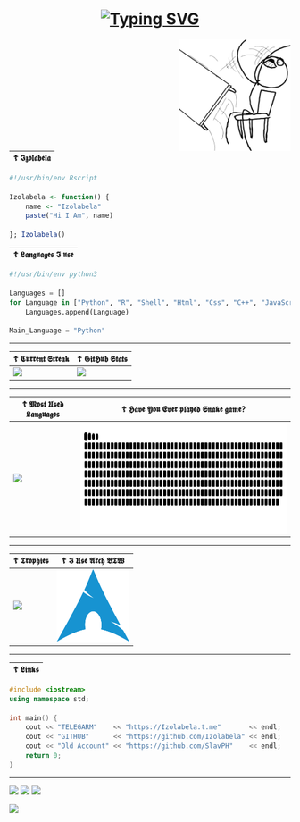 <h1 align="center">
<a href="#"><img src="https://readme-typing-svg.demolab.com?font=Share+Tech+Mono&duration=4000&pause=1000&color=FF0000&width=230&lines=%E2%98%A6+Welcome+My+Friend+%E2%98%A6" alt="Typing SVG" /></a>
</h1> 

<a href="#"><img align="right" src="https://github.com/Izolabela/Izolabela/blob/main/files/meme1.png" width="200 " height="200" /></a>

| ☦ 𝕴𝖟𝖔𝖑𝖆𝖇𝖊𝖑𝖆 |
| --- |
```r
#!/usr/bin/env Rscript

Izolabela <- function() {
    name <- "Izolabela"
    paste("Hi I Am", name)

}; Izolabela()
``` 
| ☦ 𝕷𝖆𝖓𝖌𝖚𝖆𝖌𝖊𝖘 𝕴 𝖚𝖘𝖊 |
| --- |
```python
#!/usr/bin/env python3

Languages = []
for Language in ["Python", "R", "Shell", "Html", "Css", "C++", "JavaScript"]:
    Languages.append(Language)

Main_Language = "Python"
```
---
| ☦ 𝕮𝖚𝖗𝖗𝖊𝖓𝖙 𝕾𝖙𝖗𝖊𝖆𝖐 | ☦ 𝕲𝖎𝖙𝕳𝖚𝖇 𝕾𝖙𝖆𝖙𝖘 | 
| --- | --- |
| ![](https://streak-stats.demolab.com?user=Izolabela&theme=github-dark-blue&hide_border=true&background=DD272700) | ![](https://github-readme-stats.vercel.app/api?username=Izolabela&show_icons=true&theme=transparent&hide_border=true) |

---


| ☦ 𝕸𝖔𝖘𝖙 𝖀𝖘𝖊𝖉 𝕷𝖆𝖓𝖌𝖚𝖆𝖌𝖊𝖘 | ☦ 𝕳𝖆𝖛𝖊 𝖄𝖔𝖚 𝕰𝖛𝖊𝖗 𝖕𝖑𝖆𝖞𝖊𝖉 𝕾𝖓𝖆𝖐𝖊 𝖌𝖆𝖒𝖊? |
| --- | --- |
| ![](https://github-readme-stats.vercel.app/api/top-langs/?username=Izolabela&hide_border=true&theme=transparent&layout=compact&langs_count=8) | <a href="#"><img align="right" src="https://github.com/Izolabela/Izolabela/blob/main/files/snake.svg" width="600" height="200" /></a> |

---
| ☦ 𝕿𝖗𝖔𝖕𝖍𝖎𝖊𝖘 | ☦ 𝕴 𝖀𝖘𝖊 𝕬𝖗𝖈𝖍 𝕭𝕿𝖂 |
| --- | --- |
| ![](https://github-profile-trophy.vercel.app/?username=Izolabela&column=-1&theme=radical&no-bg=true&no-frame=true) | <img src="https://github.com/Izolabela/Izolabela/blob/main/files/arch.png" width="130" height="130" /> | 


---
| ☦ 𝕷𝖎𝖓𝖐𝖘 |
| --- |
```c++
#include <iostream>
using namespace std;

int main() {
    cout << "TELEGARM"    << "https://Izolabela.t.me"       << endl;
    cout << "GITHUB"      << "https://github.com/Izolabela" << endl;
    cout << "Old Account" << "https://github.com/SlavPH"    << endl;
    return 0;
}
```
---
![](https://img.shields.io/github/followers/Izolabela?logoColor=blue&style=social)
![](https://img.shields.io/github/stars/Izolabela?logoColor=blue&style=social)
![](https://img.shields.io/badge/Telegram-Izolabela-blue?logo=telegram&style=social&logoColor=blue)

<img  src="https://raw.githubusercontent.com/Trilokia/Trilokia/379277808c61ef204768a61bbc5d25bc7798ccf1/bottom_header.svg" />
